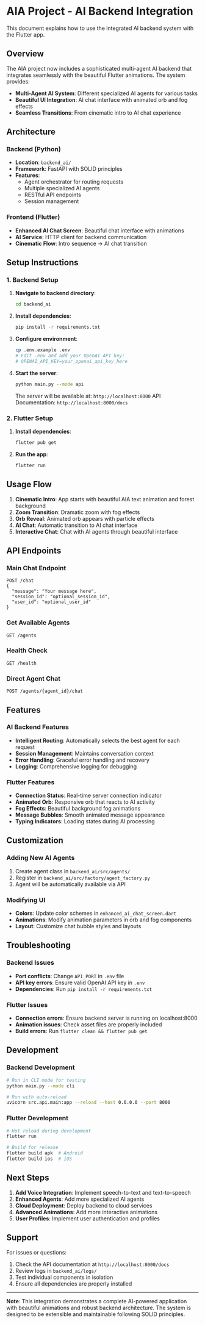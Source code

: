 # AIA Project - AI Backend Integration

This document explains how to use the integrated AI backend system with the Flutter app.

## Overview

The AIA project now includes a sophisticated multi-agent AI backend that integrates seamlessly with the beautiful Flutter animations. The system provides:

- **Multi-Agent AI System**: Different specialized AI agents for various tasks
- **Beautiful UI Integration**: AI chat interface with animated orb and fog effects
- **Seamless Transitions**: From cinematic intro to AI chat experience

## Architecture

### Backend (Python)
- **Location**: `backend_ai/`
- **Framework**: FastAPI with SOLID principles
- **Features**: 
  - Agent orchestrator for routing requests
  - Multiple specialized AI agents
  - RESTful API endpoints
  - Session management

### Frontend (Flutter)
- **Enhanced AI Chat Screen**: Beautiful chat interface with animations
- **AI Service**: HTTP client for backend communication
- **Cinematic Flow**: Intro sequence → AI chat transition

## Setup Instructions

### 1. Backend Setup

1. **Navigate to backend directory**:
   ```bash
   cd backend_ai
   ```

2. **Install dependencies**:
   ```bash
   pip install -r requirements.txt
   ```

3. **Configure environment**:
   ```bash
   cp .env.example .env
   # Edit .env and add your OpenAI API key:
   # OPENAI_API_KEY=your_openai_api_key_here
   ```

4. **Start the server**:
   ```bash
   python main.py --mode api
   ```
   
   The server will be available at: `http://localhost:8000`
   API Documentation: `http://localhost:8000/docs`

### 2. Flutter Setup

1. **Install dependencies**:
   ```bash
   flutter pub get
   ```

2. **Run the app**:
   ```bash
   flutter run
   ```

## Usage Flow

1. **Cinematic Intro**: App starts with beautiful AIA text animation and forest background
2. **Zoom Transition**: Dramatic zoom with fog effects
3. **Orb Reveal**: Animated orb appears with particle effects
4. **AI Chat**: Automatic transition to AI chat interface
5. **Interactive Chat**: Chat with AI agents through beautiful interface

## API Endpoints

### Main Chat Endpoint
```
POST /chat
{
  "message": "Your message here",
  "session_id": "optional_session_id",
  "user_id": "optional_user_id"
}
```

### Get Available Agents
```
GET /agents
```

### Health Check
```
GET /health
```

### Direct Agent Chat
```
POST /agents/{agent_id}/chat
```

## Features

### AI Backend Features
- **Intelligent Routing**: Automatically selects the best agent for each request
- **Session Management**: Maintains conversation context
- **Error Handling**: Graceful error handling and recovery
- **Logging**: Comprehensive logging for debugging

### Flutter Features
- **Connection Status**: Real-time server connection indicator
- **Animated Orb**: Responsive orb that reacts to AI activity
- **Fog Effects**: Beautiful background fog animations
- **Message Bubbles**: Smooth animated message appearance
- **Typing Indicators**: Loading states during AI processing

## Customization

### Adding New AI Agents
1. Create agent class in `backend_ai/src/agents/`
2. Register in `backend_ai/src/factory/agent_factory.py`
3. Agent will be automatically available via API

### Modifying UI
- **Colors**: Update color schemes in `enhanced_ai_chat_screen.dart`
- **Animations**: Modify animation parameters in orb and fog components
- **Layout**: Customize chat bubble styles and layouts

## Troubleshooting

### Backend Issues
- **Port conflicts**: Change `API_PORT` in `.env` file
- **API key errors**: Ensure valid OpenAI API key in `.env`
- **Dependencies**: Run `pip install -r requirements.txt`

### Flutter Issues
- **Connection errors**: Ensure backend server is running on localhost:8000
- **Animation issues**: Check asset files are properly included
- **Build errors**: Run `flutter clean && flutter pub get`

## Development

### Backend Development
```bash
# Run in CLI mode for testing
python main.py --mode cli

# Run with auto-reload
uvicorn src.api.main:app --reload --host 0.0.0.0 --port 8000
```

### Flutter Development
```bash
# Hot reload during development
flutter run

# Build for release
flutter build apk  # Android
flutter build ios  # iOS
```

## Next Steps

1. **Add Voice Integration**: Implement speech-to-text and text-to-speech
2. **Enhanced Agents**: Add more specialized AI agents
3. **Cloud Deployment**: Deploy backend to cloud services
4. **Advanced Animations**: Add more interactive animations
5. **User Profiles**: Implement user authentication and profiles

## Support

For issues or questions:
1. Check the API documentation at `http://localhost:8000/docs`
2. Review logs in `backend_ai/logs/`
3. Test individual components in isolation
4. Ensure all dependencies are properly installed

---

**Note**: This integration demonstrates a complete AI-powered application with beautiful animations and robust backend architecture. The system is designed to be extensible and maintainable following SOLID principles.
